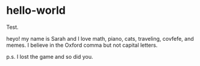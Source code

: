 # hello-world
Test.

heyo! my name is Sarah and I love math, piano, cats, traveling, covfefe, and memes. I believe in the Oxford comma but not capital letters. 

p.s. I lost the game and so did you.
